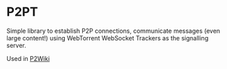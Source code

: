 # P2PT

Simple library to establish P2P connections, communicate messages (even large content!) using WebTorrent WebSocket Trackers as the signalling server.

Used in [P2Wiki](//lab.subinsb.com/p2wiki/)
